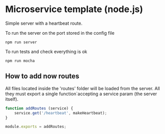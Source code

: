 # Microservice template (node.js)

Simple server with a heartbeat route.

To run the server on the port stored in the config file

`npm run server`

To run tests and check everything is ok

`npm run mocha`

## How to add now routes

All files located inside the 'routes' folder will be loaded from the server. All they must export a single function`accepting a service param (the server itself).


```javascript
function addRoutes (service) {
    service.get('/heartbeat', makeHeartbeat);
}

module.exports = addRoutes;
```
